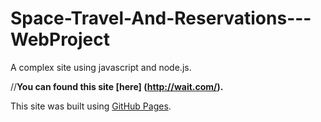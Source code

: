 # Space-Travel-And-Reservations---WebProject
A complex site using javascript and node.js.


//**You can found this site [here] (http://wait.com/).**

This site was built using [GitHub Pages](https://pages.github.com/).